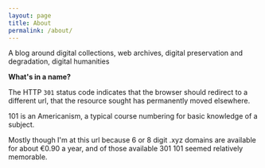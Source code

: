 ```yaml
---
layout: page
title: About
permalink: /about/
---
```

A blog around digital collections, web archives, digital preservation and degradation, digital humanities

**What's in a name?**
  
The HTTP ```301``` status code indicates that the browser should redirect to a different url, that the resource sought has permanently moved elsewhere.

101 is an Americanism, a typical course numbering for basic knowledge of a subject.

Mostly though I'm at this url because 6 or 8 digit .xyz domains are available for about €0.90 a year, and of those available 301 101 seemed relatively memorable.
